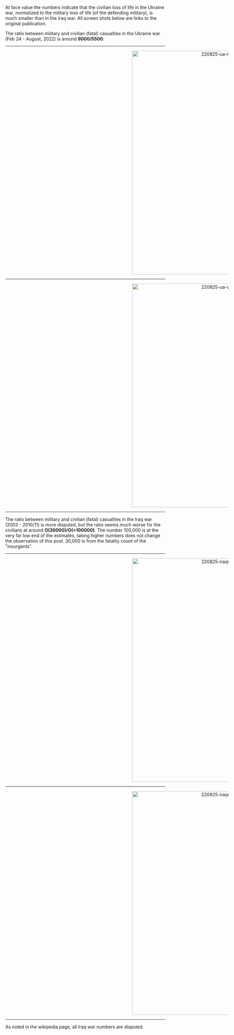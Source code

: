 At face value the numbers indicate that the civilian loss of life in the Ukraine war, normalized to the military loss of life (of the defending military), is much smaller than in the Iraq war. All screen shots below are links to the original publication. 

The ratio between military and civilian (fatal) casualties in the Ukraine war (Feb 24 - August, 2022) is around **9000/5500**: 
<hr>
<div style="text-indent: 200px;">
  
[<img width="703" alt="220825-ua-military-casualties" src="https://user-images.githubusercontent.com/5073648/186587341-0dd2bb1e-12a3-42eb-9b10-c7bfe13181f0.png">](https://www.usnews.com/news/world/articles/2022-08-22/almost-9-000-ukrainian-military-killed-in-war-with-russia-armed-forces-chief)

</div><hr>

<div style="text-indent: 200px;">
  
[<img width="703" alt="220825-ua-civilian-casualties" src="https://user-images.githubusercontent.com/5073648/186587368-4b7cecb4-edda-4ab6-885e-a6af86840c68.png">](https://www.ohchr.org/en/news/2022/08/ukraine-civilian-casualty-update-15-august-2022)

</div><hr>
  
The ratio between military and civilian (fatal) casualties in the Iraq war (2003 - 2010/11) is more disputed, but the ratio seems much worse for the civilians at around **O(30000)/O(&gt;100000)**. The number 100,000 is at the very far low end of the estimates, taking higher numbers does not change the observation of this post. 30,000 is from the fatality count of the "insurgents".

<hr>
<div style="text-indent: 200px;">
  
[<img width="703" alt="220825-iraqwar-all-casualties" src="https://user-images.githubusercontent.com/5073648/186587380-a29dfe54-c5b9-4b5e-8e1e-b7635e418f17.png">](https://en.wikipedia.org/wiki/Casualties_of_the_Iraq_War)

</div><hr>

<div style="text-indent: 200px;">
  
[<img width="703" alt="220825-iraqwar-military-casualties" src="https://user-images.githubusercontent.com/5073648/186587391-40792e78-701b-413e-b929-a984a09d8ae8.png">](https://en.wikipedia.org/wiki/Casualties_of_the_Iraq_War)

</div><hr>

As noted in the wikipedia page, all Iraq war numbers are disputed.
